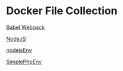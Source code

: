 # Docker File Collection

[Babel Webpack](https://github.com/melissakipp/docker-files/tree/main/js-babel-webpack)

[NodeJS](https://github.com/melissakipp/docker-files/tree/main/nodejs-express)

[nodejsEnv](https://github.com/melissakipp/docker-files/tree/main/nodejsEnv)

[SimplePhpEnv](https://github.com/melissakipp/docker-files/tree/main/simplePhpEnv)
